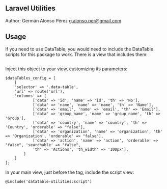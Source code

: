 
## Laravel Utilities
Author: Germán Alonso Pérez [g.alonso.per@gmail.com](mailto:g.alonso.per@gmail.com)

## Usage
If you need to use DataTable, you would need to include the DataTable scripts for this package to work. There is a view that includes them:
```

```
Inject this object to your view, customizing its parameters:
```
$dataTables_config = [
    [
    'selector' => '.data-table',
    'url' => route('url'),
    'columns' => [
            ['data' => 'id', 'name' => 'id', 'th' => 'No'],
            ['data' => 'name', 'name' => 'name', 'th' => 'Name'],
            ['data' => 'email', 'name' => 'email', 'th' => 'Email'],
            ['data' => 'group_name', 'name' => 'group_name', 'th' => 'Group'],
            ['data' => 'country', 'name' => 'country', 'th' => 'Country', 'orderable' => "false"],
            ['data' => 'organization', 'name' => 'organization', 'th' => 'Organization', 'orderable' => "false"],
            ['data' => 'action', 'name' => 'action', 'orderable' => "false", 'searchable' => "false",
            'th' => 'Actions', 'th_width' => '100px'],
        ]
    ]
];
```
In your main view, just before the </body> tag, include the script view:
```
@include('datatable-utilities:script')
```
